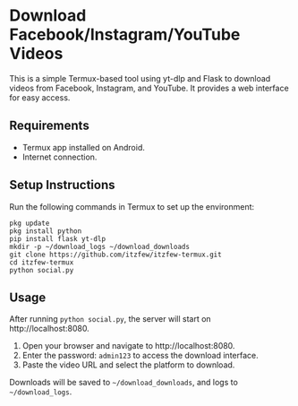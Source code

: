 # Download Facebook/Instagram/YouTube Videos

This is a simple Termux-based tool using yt-dlp and Flask to download videos from Facebook, Instagram, and YouTube. It provides a web interface for easy access.

## Requirements

- Termux app installed on Android.
- Internet connection.

## Setup Instructions

Run the following commands in Termux to set up the environment:

```
pkg update
pkg install python
pip install flask yt-dlp
mkdir -p ~/download_logs ~/download_downloads
git clone https://github.com/itzfew/itzfew-termux.git
cd itzfew-termux
python social.py
```

## Usage

After running `python social.py`, the server will start on http://localhost:8080.

1. Open your browser and navigate to http://localhost:8080.
2. Enter the password: `admin123` to access the download interface.
3. Paste the video URL and select the platform to download.

Downloads will be saved to `~/download_downloads`, and logs to `~/download_logs`.
